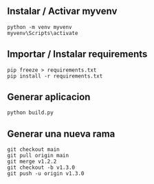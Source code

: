 ## Instalar / Activar myvenv
```
python -m venv myvenv
myvenv\Scripts\activate
```
## Importar / Instalar requirements
```
pip freeze > requirements.txt
pip install -r requirements.txt
```
## Generar aplicacion
```
python build.py
```
## Generar una nueva rama
```
git checkout main
git pull origin main
git merge v1.2.2
git checkout -b v1.3.0
git push -u origin v1.3.0
```